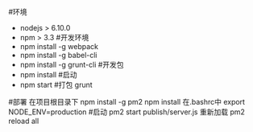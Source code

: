 #环境
* nodejs > 6.10.0
* npm > 3.3
#开发环境
* npm install -g webpack
* npm install -g babel-cli
* npm install -g grunt-cli
#开发包
* npm install
#启动
* npm start
#打包
grunt


#部署
在项目根目录下
npm install -g pm2
npm install
在.bashrc中
export NODE_ENV=production
#启动
pm2 start publish/server.js
重新加载
pm2 reload all

